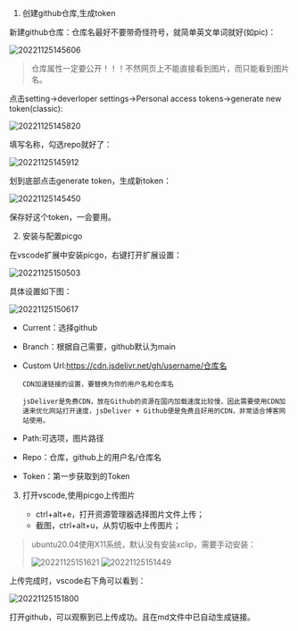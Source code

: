 1. 创建github仓库,生成token

新建github仓库：仓库名最好不要带奇怪符号，就简单英文单词就好(如pic)：

![20221125145606](https://cdn.jsdelivr.net/gh/sfdsv/pic/img/20221125145606.png)

>仓库属性一定要公开！！！不然网页上不能直接看到图片，而只能看到图片名。

点击setting->deverloper settings->Personal access tokens->generate new token(classic):

![20221125145820](https://cdn.jsdelivr.net/gh/sfdsv/pic/img/20221125145820.png)

填写名称，勾选repo就好了：

![20221125145912](https://cdn.jsdelivr.net/gh/sfdsv/pic/img/20221125145912.png)

划到底部点击generate token，生成新token：

![20221125145450](https://cdn.jsdelivr.net/gh/sfdsv/pic/img/20221125145450.png)

保存好这个token，一会要用。

2. 安装与配置picgo

在vscode扩展中安装picgo，右键打开扩展设置：

![20221125150503](https://cdn.jsdelivr.net/gh/sfdsv/pic/img/20221125150503.png)

具体设置如下图：

![20221125150617](https://cdn.jsdelivr.net/gh/sfdsv/pic/img/20221125150617.png)

* Current：选择github
* Branch：根据自己需要，github默认为main
* Custom Url:https://cdn.jsdelivr.net/gh/username/仓库名

      CDN加速链接的设置，要替换为你的用户名和仓库名

      jsDeliver是免费CDN，放在Github的资源在国内加载速度比较慢，因此需要使用CDN加速来优化网站打开速度，jsDeliver + Github便是免费且好用的CDN，非常适合博客网站使用。
* Path:可选项，图片路径
* Repo：仓库，github上的用户名/仓库名
* Token：第一步获取到的Token

3. 打开vscode,使用picgo上传图片

    * ctrl+alt+e，打开资源管理器选择图片文件上传；
    * 截图，ctrl+alt+u，从剪切板中上传图片；

> ubuntu20.04使用X11系统，默认没有安装xclip，需要手动安装：
> 
>![20221125151621](https://cdn.jsdelivr.net/gh/sfdsv/pic/img/20221125151621.png)
>![20221125151449](https://cdn.jsdelivr.net/gh/sfdsv/pic/img/20221125151449.png)

上传完成时，vscode右下角可以看到：

![20221125151800](https://cdn.jsdelivr.net/gh/sfdsv/pic/img/20221125151800.png)

打开github，可以观察到已上传成功。且在md文件中已自动生成链接。
